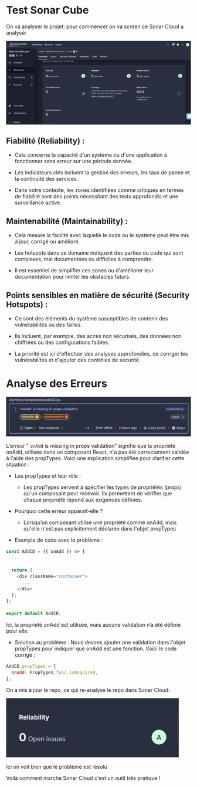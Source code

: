 # Test Sonar Cube

On va analyser le projet: pour commencer on va screen ce Sonar Cloud a analysé:

![sonar](sonar.png)

## Fiabilité (Reliability) :

- Cela concerne la capacité d'un système ou d'une application à fonctionner sans erreur sur une période donnée.

- Les indicateurs clés incluent la gestion des erreurs, les taux de panne et la continuité des services.

- Dans notre contexte, les zones identifiées comme critiques en termes de fiabilité sont des points nécessitant des tests approfondis et une surveillance active.

## Maintenabilité (Maintainability) :

- Cela mesure la facilité avec laquelle le code ou le système peut être mis à jour, corrigé ou amélioré.

- Les hotspots dans ce domaine indiquent des parties du code qui sont complexes, mal documentées ou difficiles à comprendre.

- Il est essentiel de simplifier ces zones ou d'améliorer leur documentation pour limiter les obstacles futurs.

## Points sensibles en matière de sécurité (Security Hotspots) :

- Ce sont des éléments du système susceptibles de contenir des vulnérabilités ou des failles.

- Ils incluent, par exemple, des accès non sécurisés, des données non chiffrées ou des configurations faibles.

- La priorité est ici d'effectuer des analyses approfondies, de corriger les vulnérabilités et d'ajouter des contrôles de sécurité.

# Analyse des Erreurs

![reliability](reliability.png)

L'erreur " ```onAdd``` is missing in props validation" signifie que la propriété onAdd, utilisée dans un composant React, n'a pas été correctement validée à l'aide des propTypes. Voici une explication simplifiée pour clarifier cette situation :

- Les propTypes et leur rôle :
  - Les propTypes servent à spécifier les types de propriétés (props) qu'un composant peut recevoir. Ils permettent de vérifier que chaque propriété répond aux exigences définies.

- Pourquoi cette erreur apparaît-elle ?

  - Lorsqu’un composant utilise une propriété comme onAdd, mais qu'elle n'est pas explicitement déclarée dans l'objet propTypes

- Exemple de code avec le problème :

```js
const AddCD = ({ onAdd }) => {
  ...

  return (
    <div className="container">
      ...
    </div>
  );
};

export default AddCD;
```

  Ici, la propriété onAdd est utilisée, mais aucune validation n’a été définie pour elle.

- Solution au problème : Nous devons ajouter une validation dans l'objet propTypes pour indiquer que onAdd est une fonction. Voici le code corrigé :

```js
AddCD.propTypes = {
  onAdd: PropTypes.func.isRequired,
};
```

On a mis à jour le repo, ce qui re-analyse le repo dans Sonar Cloud:

![rel-after](rel-after.png)

Ici on voit bien que le problème est résolu

Voilà comment marche Sonar Cloud c'est un outil très pratique !